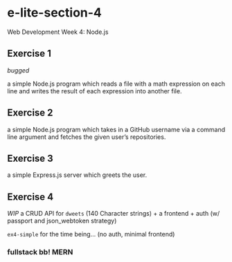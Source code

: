 # e-lite-section-4

Web Development Week 4: Node.js

## Exercise 1

*bugged*

a simple Node.js program which reads a file with a math expression on each line and writes the result of each expression into another file.

## Exercise 2

a simple Node.js program which takes in a GitHub username via a command line argument and fetches the given user’s repositories.

## Exercise 3

a simple Express.js server which greets the user.

## Exercise 4

*WIP*
a CRUD API for `dweets` (140 Character strings) + a frontend + auth (w/ passport and json_webtoken strategy)

`ex4-simple` for the time being... (no auth, minimal frontend)

### fullstack bb! **MERN**
